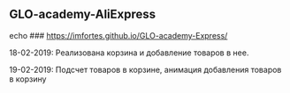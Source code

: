 ## GLO-academy-AliExpress

echo ### https://imfortes.github.io/GLO-academy-Express/

18-02-2019: Реализована корзина и добавление товаров в нее.

19-02-2019: Подсчет товаров в корзине, анимация добавления товаров в корзину
